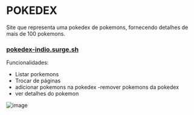# POKEDEX
Site que representa uma pokedex de pokemons, fornecendo detalhes de mais de 100 pokemons.
### [pokedex-indio.surge.sh](http://pokedex-indio.surge.sh "pokedex-indio.surge.sh")

Funcionalidades:
- Listar porkemons
- Trocar de páginas
- adicionar pokemons na pokedex
-remover pokemons da pokedex
- ver detalhes do pokemon

![image](https://user-images.githubusercontent.com/71137294/112741965-896a2780-8f60-11eb-89dd-1ab229f1a72d.png)
